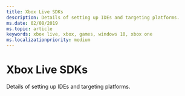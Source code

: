 ```yaml
---
title: Xbox Live SDKs
description: Details of setting up IDEs and targeting platforms.
ms.date: 02/08/2019
ms.topic: article
keywords: xbox live, xbox, games, windows 10, xbox one
ms.localizationpriority: medium
---
```

# Xbox Live SDKs

Details of setting up IDEs and targeting platforms.
